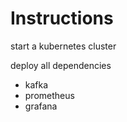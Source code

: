 
# Instructions

start a kubernetes cluster

deploy all dependencies
- kafka
- prometheus
- grafana


